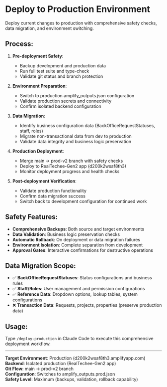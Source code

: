 # Deploy to Production Environment

Deploy current changes to production with comprehensive safety checks, data migration, and environment switching.

## Process:
1. **Pre-deployment Safety**: 
   - Backup development and production data 
   - Run full test suite and type-check
   - Validate git status and branch protection
   
2. **Environment Preparation**:
   - Switch to production amplify_outputs.json configuration
   - Validate production secrets and connectivity
   - Confirm isolated backend configuration
   
3. **Data Migration**:
   - Identify business configuration data (BackOfficeRequestStatuses, staff, roles)
   - Migrate non-transactional data from dev to production
   - Validate data integrity and business logic preservation
   
4. **Production Deployment**:
   - Merge main → prod-v2 branch with safety checks
   - Deploy to RealTechee-Gen2 app (d200k2wsaf8th3)
   - Monitor deployment progress and health checks
   
5. **Post-deployment Verification**:
   - Validate production functionality
   - Confirm data migration success
   - Switch back to development configuration for continued work

## Safety Features:
- **Comprehensive Backups**: Both source and target environments
- **Data Validation**: Business logic preservation checks
- **Automatic Rollback**: On deployment or data migration failures
- **Environment Isolation**: Complete separation from development
- **Approval Gates**: Interactive confirmations for destructive operations

## Data Migration Scope:
- ✅ **BackOfficeRequestStatuses**: Status configurations and business rules
- ✅ **Staff/Roles**: User management and permission configurations  
- ✅ **Reference Data**: Dropdown options, lookup tables, system configurations
- ❌ **Transaction Data**: Requests, projects, properties (preserve production data)

## Usage:
Type `/deploy-production` in Claude Code to execute this comprehensive deployment workflow.

---

**Target Environment**: Production (d200k2wsaf8th3.amplifyapp.com)  
**Backend**: Isolated production (RealTechee-Gen2 app)  
**Git Flow**: main → prod-v2 branch  
**Configuration**: Switches to amplify_outputs.prod.json  
**Safety Level**: Maximum (backups, validation, rollback capability)